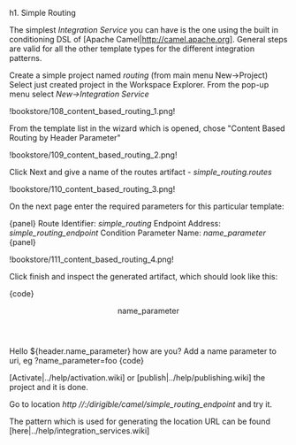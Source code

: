 
h1. Simple Routing

The simplest *Integration Service* you can have is the one using the built in conditioning DSL of [Apache Camel|http://camel.apache.org].
General steps are valid for all the other template types for the different integration patterns.

Create a simple project named *routing* (from main menu New->Project)
Select just created project in the Workspace Explorer. From the pop-up menu select *New->Integration Service*

!bookstore/108_content_based_routing_1.png!

From the template list in the wizard which is opened, chose "Content Based Routing by Header Parameter"

!bookstore/109_content_based_routing_2.png!

Click Next and give a name of the routes artifact - *simple_routing.routes*

!bookstore/110_content_based_routing_3.png!

On the next page enter the required parameters for this particular template:

{panel}
Route Identifier: *simple_routing*
Endpoint Address: *simple_routing_endpoint*
Condition Parameter Name: *name_parameter*
{panel}

!bookstore/111_content_based_routing_4.png!

Click finish and inspect the generated artifact, which should look like this:

{code}
<routes xmlns="http://camel.apache.org/schema/spring">
    <route id="simple_routing">
        <from uri="servlet:///simple_routing_endpoint" />
        <choice>
            <when>
                <header>name_parameter</header>
                <transform>
                    <simple>Hello ${header.name_parameter} how are you?</simple>
                </transform>
            </when>
            <otherwise>
                <transform>
                    <constant>Add a name parameter to uri, eg ?name_parameter=foo</constant>
                </transform>
            </otherwise>
        </choice>
    </route>
</routes>
{code}

[Activate|../help/activation.wiki] or [publish|../help/publishing.wiki] the project and it is done.

Go to location *http //<host>:<port>/dirigible/camel/simple_routing_endpoint* and try it.

The pattern which is used for generating the location URL can be found [here|../help/integration_services.wiki]

